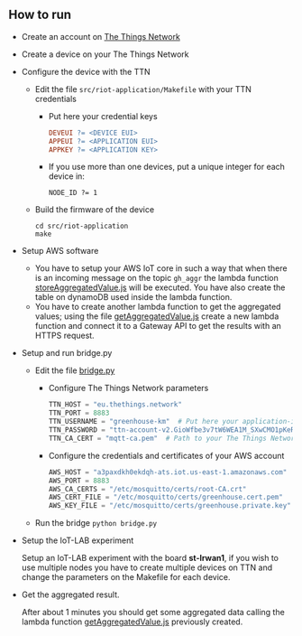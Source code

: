 ## How to run

- Create an account on [The Things Network](https://www.thethingsnetwork.org/)

- Create a device on your The Things Network

- Configure the device with the TTN

  - Edit the file `src/riot-application/Makefile` with your TTN credentials

    - Put here your credential keys

      ```makefile
      DEVEUI ?= <DEVICE EUI>
      APPEUI ?= <APPLICATION EUI>
      APPKEY ?= <APPLICATION KEY>
      ```

    - If you use more than one devices, put a unique integer for each device in:

      ```
      NODE_ID ?= 1
      ```

  - Build the firmware of the device

    ```
    cd src/riot-application
    make
    ```

- Setup AWS software

  - You have to setup your AWS IoT core in such a way that when there is an incoming message on the topic `gh_aggr` the lambda function [storeAggregatedValue.js](../../src/AWS/lambda%20functions/storeAggregatedValue.js) will be executed. You have also create the table on dynamoDB used inside the lambda function.
  - You have to create another lambda function to get the aggregated values; using the file [getAggregatedValue.js](../../src/AWS/lambda%20functions/getAggregatedValue.js) create a new lambda function and connect it to a Gateway API to get the results with an HTTPS request.

- Setup and run bridge.py 

  - Edit the file [bridge.py](../../src/EdgeSoftware/bridge.py)

    - Configure The Things Network parameters
  
      ```python
      TTN_HOST = "eu.thethings.network"
      TTN_PORT = 8883
      TTN_USERNAME = "greenhouse-km"  # Put here your application-id
      TTN_PASSWORD = "ttn-account-v2.GioWfbe3v7tW6WEA1M_SXwCMO1pKeRMRc3dmPQc0pco"  # Put here your application process key
      TTN_CA_CERT = "mqtt-ca.pem"  # Path to your The Things Network CA
      ```

    - Configure the credentials and certificates of your AWS account
  
      ```python
      AWS_HOST = "a3paxdkh0ekdqh-ats.iot.us-east-1.amazonaws.com"  # AWS endpoint
      AWS_PORT = 8883
      AWS_CA_CERTS = "/etc/mosquitto/certs/root-CA.crt"
      AWS_CERT_FILE = "/etc/mosquitto/certs/greenhouse.cert.pem"
      AWS_KEY_FILE = "/etc/mosquitto/certs/greenhouse.private.key"
      ```
  
  - Run the bridge
    `python bridge.py`

- Setup the IoT-LAB experiment

  Setup an IoT-LAB experiment with the board **st-lrwan1**, if you wish to use multiple nodes you have to create multiple devices on TTN and change the parameters on the Makefile for each device.

- Get the aggregated result.

  After about 1 minutes you should get some aggregated data calling the lambda function [getAggregatedValue.js](../../src/AWS/lambda%20functions/getAggregatedValue.js) previously created.

